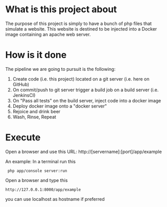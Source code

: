 What is this project about
====
The purpose of this project is simply to have a bunch of php files that simulate a website.
This website is destined to be injected into a Docker image containing an apache web server.

How is it done
===
The pipeline we are going to pursuit is the following:

1. Create code (i.e. this project) located on a git server (i.e. here on GitHub)
2. On commit/push to git server trigger a build job on a build server (i.e. JenkinsCI)
3. On "Pass all tests" on the build server, inject code into a docker image
4. Deploy docker image onto a "docker server"
5. Rejoice and drink beer
6. Wash, Rinse, Repeat

Execute
===
Open a browser and use this URL: http://[servername]:[port]/app/example

An example:
In a terminal run this
````
 php app/console server:run
````
Open a browser and type this
````
http://127.0.0.1:8000/app/example
````
you can use localhost as hostname if preferred
